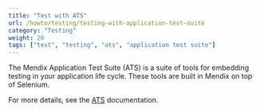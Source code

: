 ```yaml
---
title: "Test with ATS"
url: /howto/testing/testing-with-application-test-suite
category: "Testing"
weight: 20
tags: ["test", "testing", "ats", "application test suite"]
---
```


The Mendix Application Test Suite (ATS) is a suite of tools for embedding testing in your application life cycle. These tools are built in Mendix on top of Selenium.

For more details, see the [ATS](/addons/ats-addon/) documentation.
